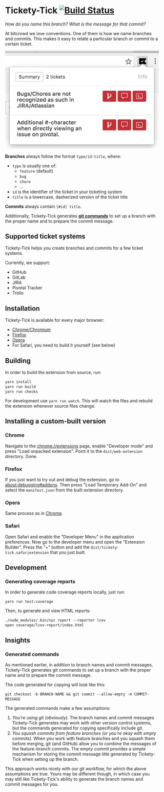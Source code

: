 # Tickety-Tick [![Build Status](https://travis-ci.org/bitcrowd/tickety-tick.svg?branch=master)](https://travis-ci.org/bitcrowd/tickety-tick)

*How do you name this branch? What is the message for that commit?*

At bitcrowd we love conventions. One of them is how we name branches and
commits. This makes it easy to relate a particular branch or commit to a
certain ticket.

![screenshot](./screenshot.png)

**Branches** always follow the format `type/id-title`, where:

- `type` is usually one of:
  - `feature` (default)
  - `bug`
  - `chore`
  - …
- `id` is the identifier of the ticket in your ticketing system
- `title` is a lowercase, dasherized version of the ticket title

**Commits** always contain `[#id] title`.

Additionally, Tickety-Tick generates [**git commands**](#generated-commands) to
set up a branch with the proper name and to prepare the commit message.

## Supported ticket systems

Tickety-Tick helps you create branches and commits for a few ticket systems.

Currently, we support:

- GitHub
- GitLab
- JIRA
- Pivotal Tracker
- Trello

## Installation

Tickety-Tick is available for every major browser:

- [Chrome/Chromium](https://chrome.google.com/webstore/detail/ciakolhgmfijpjbpcofoalfjiladihbg)
- [Firefox](https://addons.mozilla.org/de/firefox/addon/tickety-tick/)
- [Opera](https://addons.opera.com/en/extensions/details/tickety-tick/)
- For Safari, you need to build it yourself (see below)

## Building

In order to build the extension from source, run:

```shell
yarn install
yarn run build
yarn run checks
```

For development use `yarn run watch`. This will watch the files and rebuild the
extension whenever source files change.

## Installing a custom-built version

### Chrome

Navigate to the [chrome://extensions](chrome://extensions) page, enable
"Developer mode" and press "Load unpacked extension". Point it to the
`dist/web-extension` directory. Done.

### Firefox

If you just want to try out and debug the extension, go to
[about:debugging#addons](about:debugging#addons). Then press "Load Temporary
Add-On" and select the `manifest.json` from the built extension directory.

### Opera

Same process as in [Chrome](#chrome).

### Safari

Open Safari and enable the "Developer Menu" in the application preferences. Now
go to the developer menu and open the "Extension Builder". Press the "+" button
and add the `dist/tickety-tick.safariextension` that you just built.

## Development

### Generating coverage reports

In order to generate code coverage reports locally, just run:

```shell
yarn run test:coverage
```

Then, to generate and view HTML reports:

```shell
./node_modules/.bin/nyc report --reporter lcov
open coverage/lcov-report/index.html
```

## Insights

### Generated commands

As mentioned earlier, in addition to branch names and commit messages,
Tickety-Tick generates git commands to set up a branch with the proper name
and to prepare the commit message.

The code generated for copying will look like this:

```shell
git checkout -b BRANCH-NAME && git commit --allow-empty -m COMMIT-MESSAGE
```

The generated commands make a few assumptions:

1. *You're using git (obviously).* The branch names and commit messages
   Tickety-Tick generates may work with other version control systems,
   but the commands generated for copying specifically include git.
2. *You squash commits from feature branches (or you're okay with empty commits).*
   When you work with feature branches and you squash them before merging, git
   (and GitHub) allow you to combine the messages of the feature-branch
   commits. The empty commit provides a simple mechanism for storing the commit
   message title generated by Tickety-Tick when setting up the branch.

This approach works nicely with our git workflow, for which the above
assumptions are true. Yours may be different though, in which case you may
still like Tickety-Tick's ability to generate the branch names and commit
messages for you.
